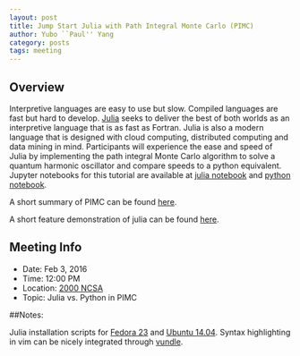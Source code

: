 ```yaml
---
layout: post
title: Jump Start Julia with Path Integral Monte Carlo (PIMC)
author: Yubo ``Paul'' Yang
category: posts
tags: meeting
---
```


## Overview

Interpretive languages are easy to use but slow. Compiled languages are fast but hard to develop. [Julia][julia] seeks to deliver the best of both worlds as an interpretive language that is as fast as Fortran. Julia is also a modern language that is designed with cloud computing, distributed computing and data mining in mind. Participants will experience the ease and speed of Julia by implementing the path integral Monte Carlo algorithm to solve a quantum harmonic oscillator and compare speeds to a python equivalent. Jupyter notebooks for this tutorial are available at [julia notebook][julia-nb] and [python notebook][python-nb].

A short summary of PIMC can be found [here][pimc-summary].

A short feature demonstration of julia can be found [here][julia-basics].

## Meeting Info

* Date: Feb 3, 2016
* Time: 12:00 PM
* Location: [2000 NCSA][ncsa_map]
* Topic: Julia vs. Python in PIMC

##Notes:

Julia installation scripts for [Fedora 23][fedora] and [Ubuntu 14.04][ubuntu]. Syntax highlighting in vim can be nicely integrated through [vundle][vundle].

[ncsa_map]: https://www.google.com/maps/place/National+Center+for+Supercomputing+Applications/@40.1149202,-88.2270529,17z/data=!3m1!4b1!4m2!3m1!1s0x880cd76a466b2661:0x9126ea842d5a08ba
[julia]: http://julialang.org/
[fedora]: https://github.com/Paul-St-Young/share/blob/master/setup-fedora23.sh
[ubuntu]: https://github.com/Paul-St-Young/share/blob/master/setup-ubuntu14.sh
[julia-nb]: http://nbviewer.jupyter.org/github/Paul-St-Young/share/blob/master/julia-tutorial-pimc/python_vs_julia/julia-pimc.ipynb
[python-nb]: http://nbviewer.jupyter.org/github/Paul-St-Young/share/blob/master/julia-tutorial-pimc/python_vs_julia/python-pimc.ipynb

[vundle]: http://publish.illinois.edu/yubo-paul-yang/tutorials/julia/
[pimc-summary]: https://github.com/Paul-St-Young/share/blob/master/julia-tutorial-pimc/doc/pimc-summary.pdf
[julia-basics]: http://nbviewer.jupyter.org/github/Paul-St-Young/share/blob/master/julia-tutorial-pimc/julia-basics.ipynb


